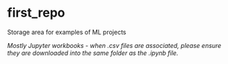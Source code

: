 # first_repo
Storage area for examples of ML projects

_Mostly Jupyter workbooks - when .csv files are associated, please ensure they are downloaded into the same folder as the .ipynb file._
